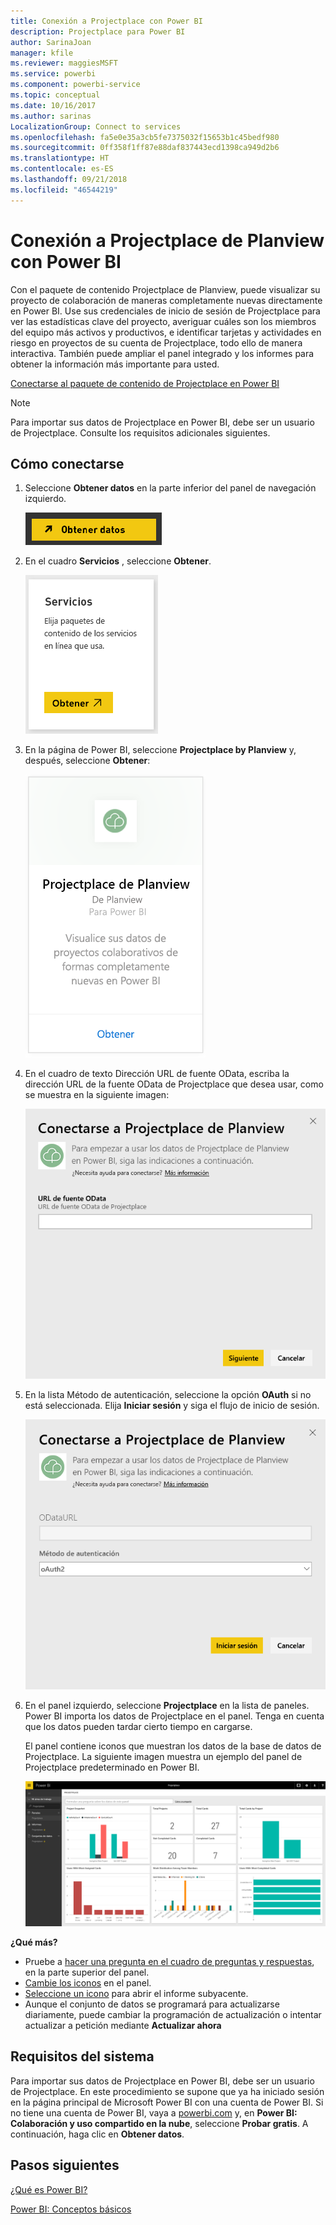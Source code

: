 ```yaml
---
title: Conexión a Projectplace con Power BI
description: Projectplace para Power BI
author: SarinaJoan
manager: kfile
ms.reviewer: maggiesMSFT
ms.service: powerbi
ms.component: powerbi-service
ms.topic: conceptual
ms.date: 10/16/2017
ms.author: sarinas
LocalizationGroup: Connect to services
ms.openlocfilehash: fa5e0e35a3cb5fe7375032f15653b1c45bedf980
ms.sourcegitcommit: 0ff358f1ff87e88daf837443ecd1398ca949d2b6
ms.translationtype: HT
ms.contentlocale: es-ES
ms.lasthandoff: 09/21/2018
ms.locfileid: "46544219"
---
```

# <a name="connect-to-projectplace-by-planview-with-power-bi"></a>Conexión a Projectplace de Planview con Power BI
Con el paquete de contenido Projectplace de Planview, puede visualizar su proyecto de colaboración de maneras completamente nuevas directamente en Power BI. Use sus credenciales de inicio de sesión de Projectplace para ver las estadísticas clave del proyecto, averiguar cuáles son los miembros del equipo más activos y productivos, e identificar tarjetas y actividades en riesgo en proyectos de su cuenta de Projectplace, todo ello de manera interactiva. También puede ampliar el panel integrado y los informes para obtener la información más importante para usted.

[Conectarse al paquete de contenido de Projectplace en Power BI](https://app.powerbi.com/getdata/services/projectplace)

>[!NOTE]
>Para importar sus datos de Projectplace en Power BI, debe ser un usuario de Projectplace. Consulte los requisitos adicionales siguientes.

## <a name="how-to-connect"></a>Cómo conectarse
1. Seleccione **Obtener datos** en la parte inferior del panel de navegación izquierdo.
   
    ![](media/service-connect-to-projectplace/get.png)
2. En el cuadro **Servicios** , seleccione **Obtener**.
   
    ![](media/service-connect-to-projectplace/services.png)
3. En la página de Power BI, seleccione **Projectplace by Planview** y, después, seleccione **Obtener**:  
   
    ![](media/service-connect-to-projectplace/projectplace.png)
4. En el cuadro de texto Dirección URL de fuente OData, escriba la dirección URL de la fuente OData de Projectplace que desea usar, como se muestra en la siguiente imagen:
   
    ![](media/service-connect-to-projectplace/params.png)
5. En la lista Método de autenticación, seleccione la opción **OAuth** si no está seleccionada. Elija **Iniciar sesión** y siga el flujo de inicio de sesión.  
   
   ![](media/service-connect-to-projectplace/creds.png)
6. En el panel izquierdo, seleccione **Projectplace** en la lista de paneles. Power BI importa los datos de Projectplace en el panel. Tenga en cuenta que los datos pueden tardar cierto tiempo en cargarse.  
   
    El panel contiene iconos que muestran los datos de la base de datos de Projectplace. La siguiente imagen muestra un ejemplo del panel de Projectplace predeterminado en Power BI.
   
    ![](media/service-connect-to-projectplace/dashboard.png)

**¿Qué más?**

* Pruebe a [hacer una pregunta en el cuadro de preguntas y respuestas](consumer/end-user-q-and-a.md), en la parte superior del panel.
* [Cambie los iconos](service-dashboard-edit-tile.md) en el panel.
* [Seleccione un icono](consumer/end-user-tiles.md) para abrir el informe subyacente.
* Aunque el conjunto de datos se programará para actualizarse diariamente, puede cambiar la programación de actualización o intentar actualizar a petición mediante **Actualizar ahora**

## <a name="system-requirements"></a>Requisitos del sistema
Para importar sus datos de Projectplace en Power BI, debe ser un usuario de Projectplace. En este procedimiento se supone que ya ha iniciado sesión en la página principal de Microsoft Power BI con una cuenta de Power BI. Si no tiene una cuenta de Power BI, vaya a [powerbi.com](https://powerbi.microsoft.com/get-started/) y, en **Power BI: Colaboración y uso compartido en la nube**, seleccione **Probar gratis**. A continuación, haga clic en **Obtener datos**.

## <a name="next-steps"></a>Pasos siguientes
[¿Qué es Power BI?](power-bi-overview.md)

[Power BI: Conceptos básicos](consumer/end-user-basic-concepts.md)

